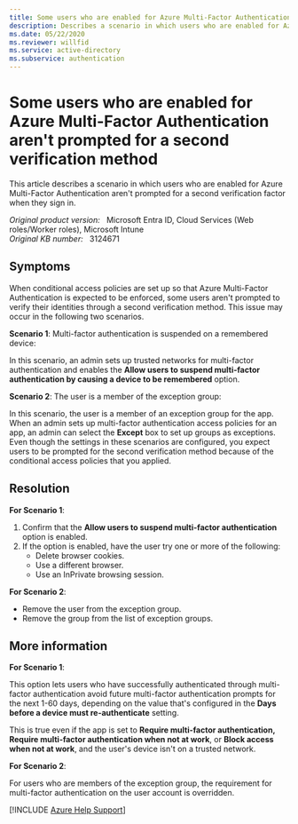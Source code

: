 ```yaml
---
title: Some users who are enabled for Azure Multi-Factor Authentication aren't prompted for a second verification method
description: Describes a scenario in which users who are enabled for Azure Multi-Factor Authentication aren't prompted for a second verification factor when they sign in.
ms.date: 05/22/2020
ms.reviewer: willfid
ms.service: active-directory
ms.subservice: authentication
---
```

# Some users who are enabled for Azure Multi-Factor Authentication aren't prompted for a second verification method

This article describes a scenario in which users who are enabled for Azure Multi-Factor Authentication aren't prompted for a second verification factor when they sign in.

_Original product version:_ &nbsp; Microsoft Entra ID, Cloud Services (Web roles/Worker roles), Microsoft Intune  
_Original KB number:_ &nbsp; 3124671

## Symptoms

When conditional access policies are set up so that Azure Multi-Factor Authentication is expected to be enforced, some users aren't prompted to verify their identities through a second verification method. This issue may occur in the following two scenarios.

**Scenario 1**: Multi-factor authentication is suspended on a remembered device:

In this scenario, an admin sets up trusted networks for multi-factor authentication and enables the **Allow users to suspend multi-factor authentication by causing a device to be remembered**  option.

**Scenario 2**: The user is a member of the exception group:

In this scenario, the user is a member of an exception group for the app. When an admin sets up multi-factor authentication access policies for an app, an admin can select the **Except** box to set up groups as exceptions. Even though the settings in these scenarios are configured, you expect users to be prompted for the second verification method because of the conditional access policies that you applied.

## Resolution

**For Scenario 1**:

1. Confirm that the **Allow users to suspend multi-factor authentication** option is enabled.
2. If the option is enabled, have the user try one or more of the following:
   - Delete browser cookies.
   - Use a different browser.
   - Use an InPrivate browsing session.

**For Scenario 2**:

- Remove the user from the exception group.
- Remove the group from the list of exception groups.

## More information

**For Scenario 1**:

This option lets users who have successfully authenticated through multi-factor authentication avoid future multi-factor authentication prompts for the next 1-60 days, depending on the value that's configured in the **Days before a device must re-authenticate** setting.

This is true even if the app is set to **Require multi-factor authentication,** **Require multi-factor authentication when not at work**, or **Block access when not at work**, and the user's device isn't on a trusted network.

**For Scenario 2**:

For users who are members of the exception group, the requirement for multi-factor authentication on the user account is overridden.

[!INCLUDE [Azure Help Support](../../includes/azure-help-support.md)]
